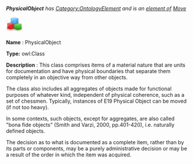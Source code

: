 ___PhysicalObject__ 
 has
 [Category:OntologyElement](../../Category/OntologyElement "Category:OntologyElement") 
 and is an
 [element of](../../Property/ElementOf "Property:ElementOf") 
[Move](../../Submissions/Move "Submissions:Move")_




  





[![Class](../images/thumb/2/27/Class.gif/45px-Class.gif)](../../Image/Class.gif "Class")


__Name__ 
 : PhysicalObject
 



__Type:__ 
 owl:Class
 



__Description__ 
 : This class comprises items of a material nature that are units for documentation and have physical boundaries that separate them completely in an objective way from other objects.
 



  





 The class also includes all aggregates of objects made for functional purposes of whatever kind, independent of physical coherence, such as a set of chessmen. Typically, instances of E19 Physical Object can be moved (if not too heavy).
 



  





 In some contexts, such objects, except for aggregates, are also called "bona fide objects" (Smith and Varzi, 2000, pp.401-420), i.e. naturally defined objects.
 



  





 The decision as to what is documented as a complete item, rather than by its parts or components, may be a purely administrative decision or may be a result of the order in which the item was acquired.